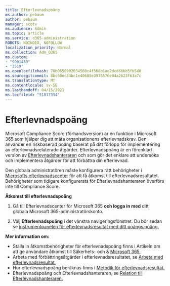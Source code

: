 ```yaml
---
title: Efterlevnadspoäng
ms.author: pebaum
author: pebaum
manager: scotv
ms.audience: Admin
ms.topic: article
ms.service: o365-administration
ROBOTS: NOINDEX, NOFOLLOW
localization_priority: Normal
ms.collection: Adm_O365
ms.custom:
- "9001483"
- "3519"
ms.openlocfilehash: 78b0658902034560c4f568b1ae2dcd66bb5fb540
ms.sourcegitcommit: 8bc60ec34bc1e40685e3976576e04a2623f63a7c
ms.translationtype: MT
ms.contentlocale: sv-SE
ms.lasthandoff: 04/15/2021
ms.locfileid: "51817334"
---
```

# <a name="compliance-score"></a>Efterlevnadspoäng

Microsoft Compliance Score (förhandsversion) är en funktion i Microsoft 365 som hjälper dig att mäta organisationens efterlevnadskrav. Den använder en riskbaserad poäng baserat på ditt förlopp för implementering av efterlevnadsrelaterade åtgärder.   Efterlevnadspoäng är en förenklad version av [Efterlevnadshanteraren](https://docs.microsoft.com/microsoft-365/compliance/compliance-manager-overview) och som gör det enklare att undersöka och implementera åtgärder för att förbättra din efterlevnad. 

Den globala administratören måste konfigurera rätt behörigheter i [Microsofts efterlevnadscenter](https://docs.microsoft.com/microsoft-365/security/office-365-security/permissions-in-the-security-and-compliance-center) för att få åtkomst till efterlevnadsresultatet.  Behörigheter som tidigare konfigurerats för Efterlevnadshanteraren överförs inte till Compliance Score.

**Åtkomst till efterlevnadspoäng**

1. Gå till Efterlevnadscenter för Microsoft 365 **och logga in med** ditt globala Microsoft 365-administratörskonto.

2. Välj **Efterlevnadspoäng** i det vänstra navigeringsfönstret. Du bör sedan se [instrumentpanelen för efterlevnadsresultat med ditt poängs poäng.](https://docs.microsoft.com/microsoft-365/compliance/compliance-score-setup#understand-the-compliance-score-dashboard)
 

**Mer information om:**

- Ställa in åtkomstbehörigheter för efterlevnadspoäng finns i Artikeln om att ge användare åtkomst till Säkerhets- och & [Microsoft 365.](https://docs.microsoft.com/microsoft-365/security/office-365-security/grant-access-to-the-security-and-compliance-center)
- Arbeta med förbättringsåtgärder i efterlevnadsresultatet, se [Arbeta med efterlevnadsresultat.](https://docs.microsoft.com/microsoft-365/compliance/working-with-compliance-score)
- Hur efterlevnadspoäng beräknas finns i [Metodik för efterlevnadsresultat.](https://docs.microsoft.com/microsoft-365/compliance/compliance-score-methodology)
- Efterlevnadspoäng och Efterlevnadshanteraren, se [Relation till Efterlevnadshanteraren.](https://docs.microsoft.com/microsoft-365/compliance/compliance-score#relationship-to-compliance-manager)

